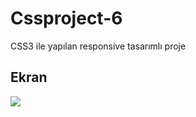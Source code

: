 <h1>Cssproject-6</h1>

CSS3 ile yapılan responsive tasarımlı proje

<h2>Ekran</h2>

![](ft226128139-edge-2023-07-16-18-10-44.gif)
